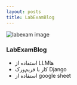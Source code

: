 ```yaml
---
layout: posts
title: LabExamBlog
---
```

![labexam image](/assets/images/labexam.png)
### LabExamBlog

- استفاده از LLMها 
- کار با فریم‌ورک Django
- استفاده از google sheet
